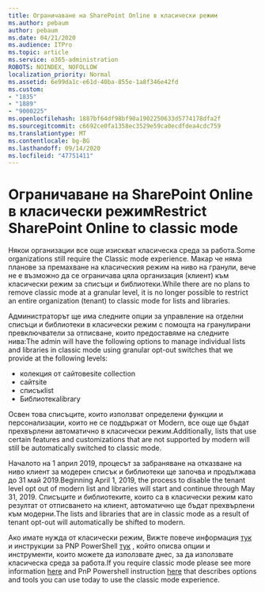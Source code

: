 ```yaml
---
title: Ограничаване на SharePoint Online в класически режим
ms.author: pebaum
author: pebaum
ms.date: 04/21/2020
ms.audience: ITPro
ms.topic: article
ms.service: o365-administration
ROBOTS: NOINDEX, NOFOLLOW
localization_priority: Normal
ms.assetid: 6e99da1c-e61d-40ba-855e-1a8f346e42fd
ms.custom:
- "1835"
- "1889"
- "9000225"
ms.openlocfilehash: 1887bf64df98bf90a1902250633d5774178dfa2f
ms.sourcegitcommit: c6692ce0fa1358ec3529e59ca0ecdfdea4cdc759
ms.translationtype: MT
ms.contentlocale: bg-BG
ms.lasthandoff: 09/14/2020
ms.locfileid: "47751411"
---
```

# <a name="restrict-sharepoint-online-to-classic-mode"></a><span data-ttu-id="cb47f-102">Ограничаване на SharePoint Online в класически режим</span><span class="sxs-lookup"><span data-stu-id="cb47f-102">Restrict SharePoint Online to classic mode</span></span>

<span data-ttu-id="cb47f-103">Някои организации все още изискват класическа среда за работа.</span><span class="sxs-lookup"><span data-stu-id="cb47f-103">Some organizations still require the Classic mode experience.</span></span> <span data-ttu-id="cb47f-104">Макар че няма планове за премахване на класическия режим на ниво на гранули, вече не е възможно да се ограничава цяла организация (клиент) към класически режим за списъци и библиотеки.</span><span class="sxs-lookup"><span data-stu-id="cb47f-104">While there are no plans to remove classic mode at a granular level, it is no longer possible to restrict an entire organization (tenant) to classic mode for lists and libraries.</span></span>

<span data-ttu-id="cb47f-105">Администраторът ще има следните опции за управление на отделни списъци и библиотеки в класически режим с помощта на гранулирани превключватели за отписване, които предоставяме на следните нива:</span><span class="sxs-lookup"><span data-stu-id="cb47f-105">The admin will have the following options to manage individual lists and libraries in classic mode using granular opt-out switches that we provide at the following levels:</span></span>

- <span data-ttu-id="cb47f-106">колекция от сайтове</span><span class="sxs-lookup"><span data-stu-id="cb47f-106">site collection</span></span>
- <span data-ttu-id="cb47f-107">сайт</span><span class="sxs-lookup"><span data-stu-id="cb47f-107">site</span></span>
- <span data-ttu-id="cb47f-108">списък</span><span class="sxs-lookup"><span data-stu-id="cb47f-108">list</span></span>
- <span data-ttu-id="cb47f-109">Библиотека</span><span class="sxs-lookup"><span data-stu-id="cb47f-109">library</span></span>

<span data-ttu-id="cb47f-110">Освен това списъците, които използват определени функции и персонализации, които не се поддържат от Modern, все още ще бъдат прехвърлени автоматично в класически режим.</span><span class="sxs-lookup"><span data-stu-id="cb47f-110">Additionally, lists that use certain features and customizations that are not supported by modern will still be automatically switched to classic mode.</span></span>

<span data-ttu-id="cb47f-111">Началото на 1 април 2019, процесът за забраняване на отказване на ниво клиент за модерен списък и библиотеки ще започва и продължава до 31 май 2019.</span><span class="sxs-lookup"><span data-stu-id="cb47f-111">Beginning April 1, 2019, the process to disable the tenant level opt out of modern list and libraries will start and continue through May 31, 2019.</span></span>  <span data-ttu-id="cb47f-112">Списъците и библиотеките, които са в класически режим като резултат от отписването на клиент, автоматично ще бъдат прехвърлени към модерни.</span><span class="sxs-lookup"><span data-stu-id="cb47f-112">The lists and libraries that are in classic mode as a result of tenant opt-out will automatically be shifted to modern.</span></span>

<span data-ttu-id="cb47f-113">Ако имате нужда от класически режим, Вижте повече информация [тук](https://techcommunity.microsoft.com/t5/Microsoft-SharePoint-Blog/Delivering-SharePoint-modern-experiences/ba-p/315023) и инструкции за PNP PowerShell [тук](https://docs.microsoft.com/sharepoint/dev/transform/modernize-userinterface-lists-and-libraries-optout) , който описва опции и инструменти, които можете да използвате днес, за да използвате класическа среда за работа.</span><span class="sxs-lookup"><span data-stu-id="cb47f-113">If you require classic mode please see more information [here](https://techcommunity.microsoft.com/t5/Microsoft-SharePoint-Blog/Delivering-SharePoint-modern-experiences/ba-p/315023) and PnP Powershell instruction [here](https://docs.microsoft.com/sharepoint/dev/transform/modernize-userinterface-lists-and-libraries-optout) that describes options and tools you can use today to use the classic mode experience.</span></span>
